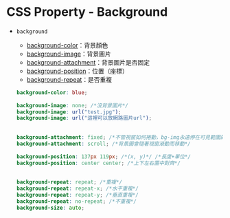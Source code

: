 # CSS Property - Background

* ``` background ```
  * [background-color](https://developer.mozilla.org/en-US/docs/Web/CSS/background-color)：背景顏色
  * [background-image](https://developer.mozilla.org/en-US/docs/Web/CSS/background-image)：背景圖片
  * [background-attachment](https://developer.mozilla.org/zh-TW/docs/Web/CSS/background-attachment)：背景圖片是否固定
  * [background-position](https://developer.mozilla.org/zh-TW/docs/Web/CSS/background-position)：位置（座標）
  * [background-repeat](https://developer.mozilla.org/en-US/docs/Web/CSS/background-repeat)：是否重複
  

  ```scss
  background-color: blue;
        
  background-image: none; /*沒背景圖片*/
  background-image: url("test.jpg");
  background-image: url("這裡可以放網路圖片url");
        
        
  background-attachment: fixed; /*不管視窗如何捲動，bg-img永遠停在可見範圍的左上角*/
  background-attachment: scroll; /*背景圖會隨著視窗滾動而移動*/
        
  background-position: 137px 119px; /*(x, y)*/ /*長度+單位*/
  background-position: center center; /*上下左右置中對齊*/
    
        
  background-repeat: repeat; /*重複*/
  background-repeat: repeat-x; /*水平重複*/
  background-repeat: repeat-y; /*垂直重複*/
  background-repeat: no-repeat; /*不重複*/
  background-size: auto;
  ```